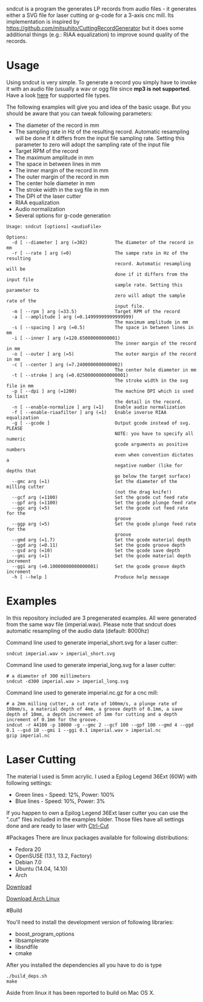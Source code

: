 sndcut is a program the generates LP records from audio files - it generates either a SVG file for laser cutting or g-code for a 3-axis cnc mill.
Its implementation is inspired by https://github.com/mitsuhito/CuttingRecordGenerator but it does some additional things (e.g.: RIAA equalization) to improve sound quality of the records.

# Usage

Using sndcut is very simple. To generate a record you simply have to invoke it with an audio file (usually a wav or ogg file since **mp3 is not supported**. Have a look [here](http://www.mega-nerd.com/libsndfile/#Features) for supported file types.

The following examples will give you and idea of the basic usage. But you should be aware that you can tweak following parameters:

- The diameter of the record in mm
- The sampling rate in Hz of the resulting record. Automatic resampling will be done if it differs from the input file sampling rate. Setting this parameter to zero will adopt the sampling rate of the input file
- Target RPM of the record
- The maximum amplitude in mm
- The space in between lines in mm
- The inner margin of the record in mm
- The outer margin of the record in mm
- The center hole diameter in mm
- The stroke width in the svg file in mm
- The DPI of the laser cutter
- RIAA equalization
- Audio normalization
- Several options for g-code generation

```
Usage: sndcut [options] <audioFile>

Options:
  -d [ --diameter ] arg (=302)          The diameter of the record in mm
  -r [ --rate ] arg (=0)                The sampe rate in Hz of the resulting 
                                        record. Automatic resampling will be 
                                        done if it differs from the input file 
                                        sample rate. Setting this parameter to 
                                        zero will adopt the sample rate of the 
                                        input file.
  -m [ --rpm ] arg (=33.5)              Target RPM of the record
  -a [ --amplitude ] arg (=0.14999999999999999)
                                        The maximum amplitude in mm
  -s [ --spacing ] arg (=0.5)           The space in between lines in mm
  -i [ --inner ] arg (=120.65000000000001)
                                        The inner margin of the record in mm
  -o [ --outer ] arg (=5)               The outer margin of the record in mm
  -c [ --center ] arg (=7.2400000000000002)
                                        The center hole diameter in mm
  -t [ --stroke ] arg (=0.025000000000000001)
                                        The stroke width in the svg file in mm
  -p [ --dpi ] arg (=1200)              The machine DPI which is used to limit 
                                        the detail in the record. 
  -n [ --enable-normalize ] arg (=1)    Enable audio normalization
  -f [ --enable-riaafilter ] arg (=1)   Enable inverse RIAA equalization
  -g [ --gcode ]                        Output gcode instead of svg. PLEASE 
                                        NOTE: you have to specify all numeric 
                                        gcode arguments as positive numbers 
                                        even when convention dictates a 
                                        negative number (like for depths that 
                                        go below the target surface)
  --gmc arg (=1)                        Set the diameter of the milling cutter 
                                        (not the drag knife!)
  --gcf arg (=1100)                     Set the gcode cut feed rate
  --gpf arg (=1100)                     Set the gcode plunge feed rate
  --ggc arg (=5)                        Set the gcode cut feed rate for the 
                                        groove
  --ggp arg (=5)                        Set the gcode plunge feed rate for the 
                                        groove
  --gmd arg (=1.7)                      Set the gcode material depth
  --ggd arg (=0.11)                     Set the gcode groove depth
  --gsd arg (=10)                       Set the gcode save depth
  --gmi arg (=1)                        Set the gcode material depth increment
  --ggi arg (=0.10000000000000001)      Set the gcode groove depth increment
  -h [ --help ]                         Produce help message
```

# Examples
In this repository included are 3 pregenerated examples. All were generated from the same wav file (imperial.wav). Please note that sndcut does automatic resampling of the audio data (default: 8000hz)

Command line used to generate imperial_short.svg for a laser cutter: 

    sndcut imperial.wav > imperial_short.svg

Command line used to generate imperial_long.svg for a laser cutter:

    # a diameter of 300 millimeters
    sndcut -d300 imperial.wav > imperial_long.svg

Command line used to generate imperial.nc.gz for a cnc mill:

    # a 2mm milling cutter, a cut rate of 100mm/s, a plunge rate of 100mm/s, a material depth of 4mm, a groove depth of 0.1mm, a save depth of 10mm, a depth increment of 1mm for cutting and a depth increment of 0.1mm for the groove.
    sndcut -r 44100 -p 10000 -g --gmc 2 --gcf 100 --gpf 100 --gmd 4 --ggd 0.1 --gsd 10 --gmi 1 --ggi 0.1 imperial.wav > imperial.nc
    gzip imperial.nc

# Laser Cutting
The material I used is 5mm acrylic. I used a Epilog Legend 36Ext (60W) with following settings:
- Green lines - Speed: 12%, Power: 100%
- Blue lines - Speed: 10%, Power: 3%

If you happen to own a Epilog Legend 36Ext laser cutter you can use the ".cut" files included in the examples folder. Those files have all settings done and are ready to laser with [Ctrl-Cut](http://github.com/Metalab/ctrl-cut)

#Packages
There are linux packages available for following distributions: 
- Fedora 20
- OpenSUSE (13.1, 13.2, Factory)
- Debian 7.0 
- Ubuntu (14.04, 14.10)
- Arch

[Download](http://software.opensuse.org/download.html?project=home%3Aelchaschab&package=sndcut)

[Download Arch Linux](https://aur.archlinux.org/packages/sndcut/)

#Build

You'll need to install the development version of following libraries:
- boost_program_options
- libsamplerate
- libsndfile
- cmake

After you installed the dependencies all you have to do is type

    ./build_deps.sh
    make

Aside from linux it has been reported to build on Mac OS X.
